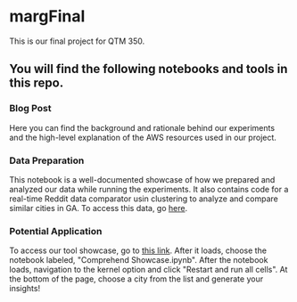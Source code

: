 # margFinal
This is our final project for QTM 350.

## You will find the following notebooks and tools in this repo. 

### Blog Post 
Here you can find the background and rationale behind our experiments and the high-level explanation of the AWS resources used in our project.

### Data Preparation
This notebook is a well-documented showcase of how we prepared and analyzed our data while running the experiments. It also contains code for a real-time Reddit data comparator usin clustering to analyze and compare similar cities in GA. To access this data, go [here](https://marg-final-views.s3.amazonaws.com/Data+Preparation+and+Analysis.html).

### Potential Application
To access our tool showcase, go to [this link](https://mybinder.org/v2/gh/sharvil09/margFinal/HEAD). After it loads, choose the notebook labeled, "Comprehend Showcase.ipynb". After the notebook loads, navigation to the kernel option and click "Restart and run all cells". At the bottom of the page, choose a city from the list and generate your insights!
